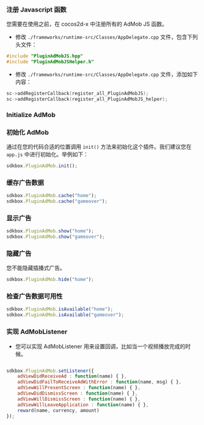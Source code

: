 ### 注册 Javascript 函数
您需要在使用之前，在 cocos2d-x 中注册所有的 AdMob JS 函数。

* 修改 `./frameworks/runtime-src/Classes/AppDelegate.cpp` 文件，包含下列头文件：
```cpp
#include "PluginAdMobJS.hpp"
#include "PluginAdMobJSHelper.h"
```

* 修改 `./frameworks/runtime-src/Classes/AppDelegate.cpp` 文件，添加如下内容：
```cpp
sc->addRegisterCallback(register_all_PluginAdMobJS);
sc->addRegisterCallback(register_all_PluginAdMobJS_helper);
```

### Initialize AdMob
### 初始化 AdMob
通过在您的代码合适的位置调用 `init()` 方法来初始化这个插件。我们建议您在 `app.js` 中进行初始化。举例如下：
```javascript
sdkbox.PluginAdMob.init();
```

### 缓存广告数据
```javascript
sdkbox.PluginAdMob.cache("home");
sdkbox.PluginAdMob.cache("gameover");
```

### 显示广告
```javascript
sdkbox.PluginAdMob.show("home");
sdkbox.PluginAdMob.show("gameover");
```

### 隐藏广告
您不能隐藏插播式广告。
```javascript
sdkbox.PluginAdMob.hide("home");
```

### 检查广告数据可用性
```javascript
sdkbox.PluginAdMob.isAvailable("home");
sdkbox.PluginAdMob.isAvailable("gameover");
```

### 实现 AdMobListener
* 您可以实现 AdMobListener 用来设置回调，比如当一个视频播放完成的时候。
```javascript

sdkbox.PluginAdMob.setListener({
    adViewDidReceiveAd : function(name) { },
    adViewDidFailToReceiveAdWithError : function(name, msg) { },
    adViewWillPresentScreen : function(name) { },
    adViewDidDismissScreen : function(name) { },
    adViewWillDismissScreen : function(name) { },
    adViewWillLeaveApplication : function(name) { },
    reward(name, currency, amount)
});

```
